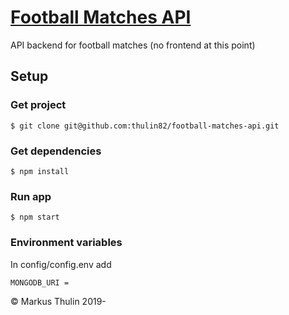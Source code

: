 # [Football Matches API](https://github.com/thulin82/football-matches-api)

API backend for football matches (no frontend at this point)

## Setup

### Get project

```
$ git clone git@github.com:thulin82/football-matches-api.git
```

### Get dependencies

```
$ npm install
```

### Run app

```
$ npm start
```

### Environment variables

In config/config.env add
```
MONGODB_URI = 
```

© Markus Thulin 2019-
